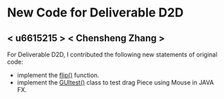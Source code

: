 # New Code for Deliverable D2D

## < u6615215 > < Chensheng Zhang >
For Deliverable D2D, I contributed the following new statements of original code:
- implement the  [flip()](https://gitlab.cecs.anu.edu.au/u7158520/comp1110-ass2-tue15j/-/blob/master/src/comp1110/ass2/Piece.java#L68-80) function.
- implement the [GUItest()](https://gitlab.cecs.anu.edu.au/u7158520/comp1110-ass2-tue15j/-/blob/master/src/comp1110/ass2/gui/GUITest.java#L1-95) class to test drag Piece using Mouse in JAVA FX.
